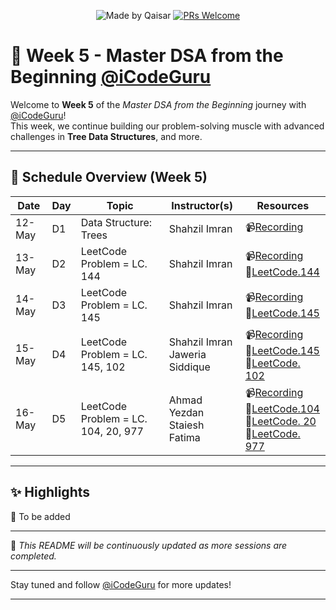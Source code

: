 <div align="center">

![Made by Qaisar](https://img.shields.io/badge/Made%20by-Qaisar%20Abbas-blueviolet)
[![PRs Welcome](https://img.shields.io/badge/PRs-welcome-brightgreen.svg?style=flat-square)](http://makeapullrequest.com)

</div>

# 📘 Week 5 - Master DSA from the Beginning [@iCodeGuru](https://www.linkedin.com/company/icode-guru/posts/?feedView=all)

Welcome to **Week 5** of the *Master DSA from the Beginning* journey with [@iCodeGuru](https://www.linkedin.com/company/icode-guru/posts/?feedView=all)!  
This week, we continue building our problem-solving muscle with advanced challenges in **Tree Data Structures**, and more.

---

## 📅 Schedule Overview (Week 5)

| Date      | Day | Topic                    | Instructor(s)     | Resources |
|-----------|-----|---------------------------|-------------------|-----------|
| 12-May    | D1  | Data Structure: Trees         | Shahzil Imran     | 📹[Recording](https://www.facebook.com/iCodeguru/videos/1241994440770089/) |
| 13-May    | D2  | LeetCode Problem = LC. 144             | Shahzil Imran     | 📹[Recording](https://www.facebook.com/iCodeguru/videos/3712315475579961/)<br>🔗[LeetCode.144](https://leetcode.com/problems/binary-tree-preorder-traversal/) |
| 14-May    | D3  | LeetCode Problem = LC. 145             | Shahzil Imran     | 📹[Recording](https://www.facebook.com/iCodeguru/videos/1886445638791286/)<br>🔗[LeetCode.145](https://leetcode.com/problems/binary-tree-postorder-traversal/description/) |
| 15-May    | D4  | LeetCode Problem = LC. 145, 102             | Shahzil Imran <br> Jaweria Siddique     | 📹[Recording](https://www.facebook.com/iCodeguru/videos/3714075165556167/)<br>🔗[LeetCode.145](https://leetcode.com/problems/binary-tree-postorder-traversal/description/) <br> 🔗[LeetCode. 102](https://leetcode.com/problems/binary-tree-level-order-traversal/description/) |
| 16-May    | D5  | LeetCode Problem = LC. 104, 20, 977             | Ahmad Yezdan <br> Staiesh Fatima     | 📹[Recording](https://www.facebook.com/iCodeguru/videos/979116637403658/)<br>🔗[LeetCode.104]() <br> 🔗[LeetCode. 20]() <br> 🔗[LeetCode. 977]()|

---

## ✨ Highlights
🔹 To be added

---

📌 *This README will be continuously updated as more sessions are completed.*

---

Stay tuned and follow [@iCodeGuru](https://www.linkedin.com/company/icode-guru/posts/?feedView=all) for more updates!

---

